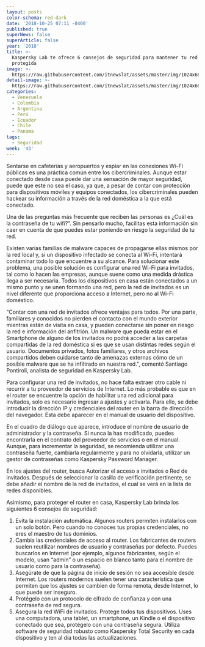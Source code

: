 ```yaml
---
layout: posts
color-schema: red-dark
date: '2018-10-25 07:11 -0400'
published: true
superNews: false
superArticle: false
year: '2018'
title: >-
  Kaspersky Lab te ofrece 6 consejos de seguridad para mantener tu red doméstica
  protegida    
image: >-
  https://raw.githubusercontent.com/itnewslat/assets/master/img/1024x680/Kaspersky-Red-Hogar-g.jpg
detail-image: >-
  https://raw.githubusercontent.com/itnewslat/assets/master/img/1024x680/Kaspersky-Red-Hogar-g.jpg
categories:
  - Venezuela
  - Colombia
  - Argentina
  - Perú
  - Ecuador
  - Chile
  - Panama
tags:
  - Seguridad
week: '43'
---
```

Sentarse en cafeterías y aeropuertos y espiar en las conexiones Wi-Fi públicas es una práctica común entre los cibercriminales. Aunque estar conectado desde casa puede dar una sensación de mayor seguridad, puede que este no sea el caso, ya que, a pesar de contar con protección para dispositivos móviles y equipos conectados, los cibercriminales pueden hackear su información a través de la red doméstica a la que está conectado.

Una de las preguntas más frecuente que reciben las personas es ¿Cuál es la contraseña de tu wifi?”. Sin pensarlo mucho, facilitas esta información sin caer en cuenta de que puedes estar poniendo en riesgo la seguridad de tu red.  

Existen varias familias de malware capaces de propagarse ellas mismos por la red local y, si un dispositivo infectado se conecta al Wi-Fi, intentará contaminar todo lo que encuentre a su alcance. Para solucionar este problema, una posible solución es configurar una red Wi-Fi para invitados, tal como lo hacen las empresas, aunque suene como una medida drástica llega a ser necesaria. Todos los dispositivos en casa están conectados a un mismo punto y se unen formando una red, pero la red de invitados es un nivel diferente que proporciona acceso a Internet, pero no al Wi-Fi doméstico.

“Contar con una red de invitados ofrece ventajas para todos. Por una parte, familiares y conocidos no pierden el contacto con el mundo exterior mientras están de visita en casa, y pueden conectarse sin poner en riesgo la red e información del anfitrión. Un malware que pueda estar en el Smartphone de alguno de los invitados no podrá acceder a las carpetas compartidas de  la red doméstica si es que se usan  distintas redes según  el usuario. Documentos  privados, fotos familiares, y otros  archivos  compartidos  deben cuidarse  tanto de amenazas externas cómo de un posible malware que se ha infiltrado  en nuestra red.", comentó Santiago Pontiroli, analista de seguridad en Kaspersky Lab.

Para configurar una red de invitados, no hace falta extraer otro cable ni recurrir a tu proveedor de servicios de Internet. Lo más probable es que en el router se encuentre la opción de habilitar una red adicional para invitados, solo es necesario ingresar a ajustes y activarla. Para ello, se debe introducir la dirección IP y credenciales del router en la barra de dirección del navegador. Esta debe aparecer en el manual de usuario del dispositivo.

En el cuadro de diálogo que aparece, introduce el nombre de usuario de administrador y la contraseña. Si nunca la has modificado, puedes encontrarla en el contrato del proveedor de servicios o en el manual. Aunque, para incrementar la seguridad, se recomienda utilizar una contraseña fuerte, cambiarla regularmente y para no olvidarla, utilizar un gestor de contraseñas como Kaspersky Password Manager.

En los ajustes del router, busca Autorizar el acceso a invitados o Red de invitados. Después de seleccionar la casilla de verificación pertinente, se debe añadir el nombre de la red de invitados, el cual se verá en la lista de redes disponibles.

Asimismo, para proteger el router en casa, Kaspersky Lab brinda los siguientes 6 consejos de seguridad:

1. Evita la instalación automática. Algunos routers permiten instalarlos con un solo botón. Pero cuando no conoces tus propias credenciales, no eres el maestro de tus dominios.
2. Cambia las credenciales de acceso al router. Los fabricantes de routers suelen reutilizar nombres de usuario y contraseñas por defecto. Puedes buscarlos en Internet (por ejemplo, algunos fabricantes, según el modelo, usan “admin” o un espacio en blanco tanto para el nombre de usuario como para la contraseña).
3. Asegúrate de que la página de inicio de sesión no sea accesible desde Internet. Los routers modernos suelen tener una característica que permiten que los ajustes se cambien de forma remota, desde Internet, lo que puede ser inseguro. 
4. Protégelo con un protocolo de cifrado de confianza y con una contraseña de red segura. 
5. Asegura la red WiFi de invitados.
  Protege todos tus dispositivos. Uses una computadora, una tablet, un smartphone, un Kindle o el dispositivo conectado que sea, protégelo con una contraseña segura. Utiliza software de seguridad robusto como Kaspersky Total Security en cada dispositivo y ten al día todas las actualizaciones.


